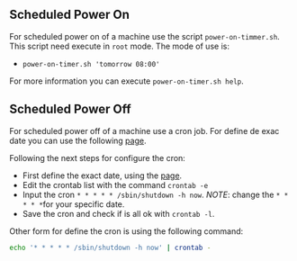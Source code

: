 ## Scheduled Power On

For scheduled power on of a machine use the script `power-on-timmer.sh`. This script need execute in `root` mode. The mode of use is:

- `power-on-timer.sh 'tomorrow 08:00'`

For more information you can execute `power-on-timer.sh help`.

## Scheduled Power Off

For scheduled power off of a machine use a cron job. For define de exac date you can use the following [page](https://crontab.guru/).

Following the next steps for configure the cron:

- First define the exact date, using the [page](https://crontab.guru/).
- Edit the crontab list with the command `crontab -e`
- Input the cron `* * * * * /sbin/shutdown -h now`. *NOTE*: change the `* * * * *`for your specific date.
- Save the cron and check if is all ok with `crontab -l`.

Other form for define the cron is using the following command:

```bash
echo '* * * * * /sbin/shutdown -h now' | crontab -
```
